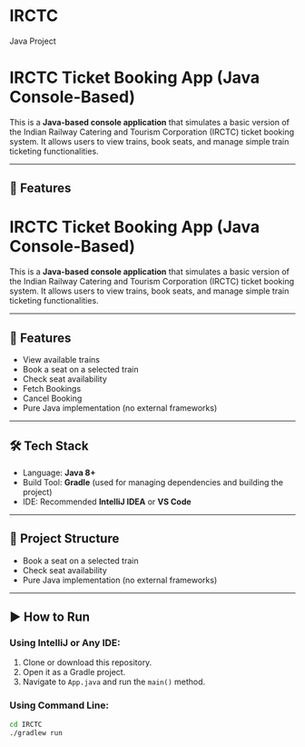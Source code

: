 # IRCTC
Java Project

# IRCTC Ticket Booking App (Java Console-Based)

This is a **Java-based console application** that simulates a basic version of the Indian Railway Catering and Tourism Corporation (IRCTC) ticket booking system. It allows users to view trains, book seats, and manage simple train ticketing functionalities.

---

## 🚀 Features
# IRCTC Ticket Booking App (Java Console-Based)

This is a **Java-based console application** that simulates a basic version of the Indian Railway Catering and Tourism Corporation (IRCTC) ticket booking system. It allows users to view trains, book seats, and manage simple train ticketing functionalities.

---

## 🚀 Features

- View available trains
- Book a seat on a selected train
- Check seat availability
- Fetch Bookings
- Cancel Booking
- Pure Java implementation (no external frameworks)

---

## 🛠️ Tech Stack

- Language: **Java 8+**
- Build Tool: **Gradle** (used for managing dependencies and building the project)
- IDE: Recommended **IntelliJ IDEA** or **VS Code**

---

## 📁 Project Structure


- Book a seat on a selected train
- Check seat availability
- Pure Java implementation (no external frameworks)

---

## ▶️ How to Run

### Using IntelliJ or Any IDE:
1. Clone or download this repository.
2. Open it as a Gradle project.
3. Navigate to `App.java` and run the `main()` method.

### Using Command Line:
```bash
cd IRCTC
./gradlew run


